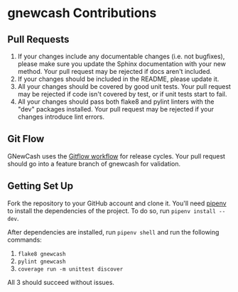 # gnewcash Contributions

## Pull Requests

1. If your changes include any documentable changes (i.e. not bugfixes), please make sure you update the Sphinx 
documentation with your new method. Your pull request may be rejected if docs aren't included.
2. If your changes should be included in the README, please update it.
3. All your changes should be covered by good unit tests. Your pull request may be rejected if code isn't covered by
test, or if unit tests start to fail.
4. All your changes should pass both flake8 and pylint linters with the "dev" packages installed. Your pull request may
be rejected if your changes introduce lint errors.

## Git Flow

GNewCash uses the [Gitflow workflow](https://www.atlassian.com/git/tutorials/comparing-workflows/gitflow-workflow) for 
release cycles. Your pull request should go into a feature branch of gnewcash for validation.

## Getting Set Up

Fork the repository to your GitHub account and clone it. You'll need [pipenv](https://pipenv.readthedocs.io/en/latest/)
to install the dependencies of the project. To do so, run ```pipenv install --dev```.

After dependencies are installed, run ```pipenv shell``` and run the following commands:

1. ```flake8 gnewcash```
2. ```pylint gnewcash```
3. ```coverage run -m unittest discover```

All 3 should succeed without issues.